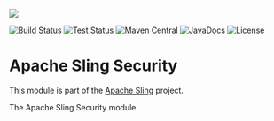 [<img src="https://sling.apache.org/res/logos/sling.png"/>](https://sling.apache.org)

 [![Build Status](https://builds.apache.org/buildStatus/icon?job=Sling/sling-org-apache-sling-security/master)](https://builds.apache.org/job/Sling/job/sling-org-apache-sling-security/job/master) [![Test Status](https://img.shields.io/jenkins/t/https/builds.apache.org/job/Sling/job/sling-org-apache-sling-security/job/master.svg)](https://builds.apache.org/job/Sling/job/sling-org-apache-sling-security/job/master/test_results_analyzer/) [![Maven Central](https://maven-badges.herokuapp.com/maven-central/org.apache.sling/org.apache.sling.security/badge.svg)](https://search.maven.org/#search%7Cga%7C1%7Cg%3A%22org.apache.sling%22%20a%3A%22org.apache.sling.security%22) [![JavaDocs](https://www.javadoc.io/badge/org.apache.sling/org.apache.sling.security.svg)](https://www.javadoc.io/doc/org.apache.sling/org.apache.sling.security) [![License](https://img.shields.io/badge/License-Apache%202.0-blue.svg)](https://www.apache.org/licenses/LICENSE-2.0)

# Apache Sling Security

This module is part of the [Apache Sling](https://sling.apache.org) project.

The Apache Sling Security module.
